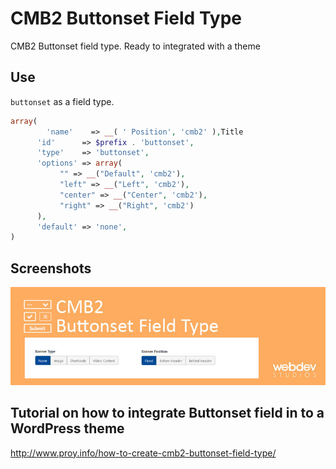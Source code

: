 # CMB2 Buttonset Field Type
CMB2 Buttonset field type. Ready to integrated with a theme

## Use
`buttonset` as a field type.
```php
array(
		'name'    => __( ' Position', 'cmb2' ),Title
	  'id'      => $prefix . 'buttonset',
	  'type'    => 'buttonset',
	  'options' => array(
	       "" => __("Default", 'cmb2'),
	       "left" => __("Left", 'cmb2'),
	       "center" => __("Center", 'cmb2'),
	       "right" => __("Right", 'cmb2')	        
	  ),
	  'default' => 'none',
)  
```
## Screenshots
<img src="https://github.com/improy/CMB2-Buttonset-Field/blob/master/CMB2-Buttonset-Field-Type.jpg" alt="CMB2 Buttonset Field Type"/>

## Tutorial on how to integrate Buttonset field in to a WordPress theme 
http://www.proy.info/how-to-create-cmb2-buttonset-field-type/

